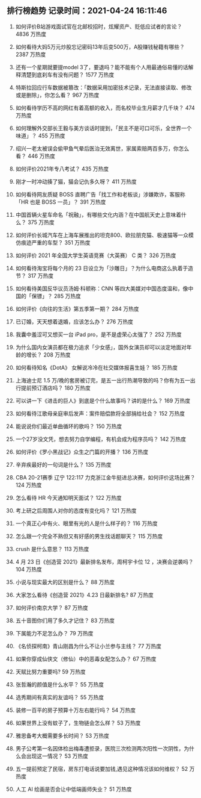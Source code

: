 
## 排行榜趋势 记录时间：2021-04-24 16:11:46
  
  1. 如何评价B站游戏面试官在北邮校招时，炫耀资产、贬低应试者的言论？ 4836 万热度
    
  2. 如何看待大妈5万元炒股忘记密码13年后变500万，A股赚钱秘籍有哪些？ 2387 万热度
    
  3. 还有一个星期就要提model 3了，要退吗？能不能有个人用最通俗易懂的话解释清楚到底刹车有没有问题？ 1577 万热度
    
  4. 特斯拉回应行车数据被篡改：「数据采用加密技术记录，无法直接读取、修改或是删除」，你怎么看？ 967 万热度
    
  5. 如何看待学历不高的网红有着高额的收入，而名校毕业生月薪才几千块？ 474 万热度
    
  6. 如何理解外交部长王毅与美方谈话时提到，「民主不是可口可乐，全世界一个味道」？ 455 万热度
    
  7. 绍兴一老太被误会偷甲鱼气晕后医治无效离世，家属索赔两百多万，你怎么看？ 446 万热度
    
  8. 如何评价2021年专八考试？ 435 万热度
    
  9. 刚才一时冲动揍了猫，猫会记仇多久呀？ 411 万热度
    
  10. 如何看待网友质疑 BOSS 直聘广告「找工作和老板谈」涉嫌欺诈，客服称「HR 也是 BOSS 一员」？ 391 万热度
    
  11. 中国首辆火星车命名「祝融」，有哪些文化内涵？在中国航天史上意味着什么？ 375 万热度
    
  12. 如何评价长城汽车在上海车展推出的坦克800、欧拉朋克猫、极速猫等一众模仿痕迹严重的车型？ 351 万热度
    
  13. 如何评价 2021 年全国大学生英语竞赛（大英赛） C 类？ 326 万热度
    
  14. 如何看待淘宝将每个月的 23 日设立为「沙雕日」？为什么电商这么执着于造节？ 317 万热度
    
  15. 如何看待美国反华议员汤姆·科顿称：CNN 等四大美媒对中国态度温和，像中国的「保镖」？ 285 万热度
    
  16. 如何评价《向往的生活》第五季第一期？ 284 万热度
    
  17. 已订婚，天天想着退婚，应该怎么办？ 276 万热度
    
  18. 我囊中羞涩可又想买一台 iPad pro，是不是虚荣心太强了？ 252 万热度
    
  19. 为什么国内女演员都在极力追求「少女感」，国外女演员却可以淡定地面对年龄的增长？ 208 万热度
    
  20. 如何看待知名《DotA》 女解说冷冷在社交媒体报喜生娃？ 185 万热度
    
  21. 上海迪士尼 1.5 万/晚的套房被订完，是五一出行热潮导致的吗？你有为五一出行提前预订酒店吗？ 180 万热度
    
  22. 可以讲一下《进击的巨人》到底是个什么故事吗？讲的是什么？ 169 万热度
    
  23. 如何看待江歌母亲庭审后发声：案件赔偿款将全部捐给社会？ 152 万热度
    
  24. 能说说你们最近单曲循环的歌吗？ 150 万热度
    
  25. 一个27岁没文凭，想去努力自学编程，有机会成为程序员吗？ 142 万热度
    
  26. 如何评价《罗小黑战记》众生之门篇的开播？ 136 万热度
    
  27. 辛弃疾最好的一句词是什么？ 135 万热度
    
  28. CBA 20-21赛季 辽宁 122:117 力克浙江金牛挺进总决赛，如何评价这场比赛？ 124 万热度
    
  29. 怎么看待 HR 今天通知明天面试？ 122 万热度
    
  30. 考上研之后周围人对你的态度有变化吗？ 121 万热度
    
  31. 一个真正心中有火、眼里有光的人是什么样子的？ 116 万热度
    
  32. 怎么跟一个完全不熟但又有好感的男生找话题聊天？ 115 万热度
    
  33. crush 是什么意思？ 113 万热度
    
  34. 4 月 23 日《创造营 2021》最新排名发布，周柯宇卡位 12 ，决赛会逆袭吗？ 104 万热度
    
  35. 小说与现实最大的区别是什么？ 88 万热度
    
  36. 大家怎么看待《创造营 2021》4.23 日最新排名? 87 万热度
    
  37. 如何评价南京大学？ 87 万热度
    
  38. 五十音图你们用了多久才记住？ 83 万热度
    
  39. 下属能力不足怎么办？ 79 万热度
    
  40. 《名侦探柯南》青山刚昌为什么不让小兰参与主线？ 77 万热度
    
  41. 如果你穿成仙侠文（修仙）中的恶毒女配怎么办？ 67 万热度
    
  42. 天赋比努力重要吗? 59 万热度
    
  43. 张哲瀚的颜值是什么水平？ 55 万热度
    
  44. 选秀期间有真实的友谊吗？ 55 万热度
    
  45. 装修一百平的房子预算十万左右能行吗？ 54 万热度
    
  46. 如果世界上没有蚊子了，生物链会怎么样？ 53 万热度
    
  47. 雅思备考大概需要多长时间？ 53 万热度
    
  48. 男子公考第一名因体检出梅毒遭拒录，医院三次检测两次阳性一次阴性，为什么会出现这一情况？ 53 万热度
    
  49. 五一提前预定了民宿，房东打电话说要加钱,遇见这种情况该如何维权？ 52 万热度
    
  50. 人工 AI 绘画是否会让中低端画师失业？ 51 万热度
    